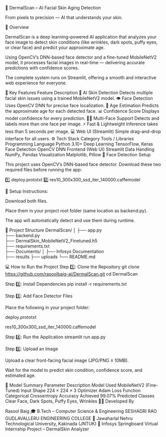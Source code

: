 🧠 DermalScan – AI Facial Skin Aging Detection

From pixels to precision — AI that understands your skin.

🌟 Overview

DermalScan is a deep learning–powered AI application that analyzes your face image to detect skin conditions (like wrinkles, dark spots, puffy eyes, or clear face) and predict your approximate age.

Using OpenCV’s DNN-based face detector and a fine-tuned MobileNetV2 model, it processes facial images in real-time — delivering accurate predictions with confidence scores.

The complete system runs on Streamlit, offering a smooth and interactive web experience for everyone.

🚀 Key Features
Feature	Description
🧠 AI Skin Detection	Detects multiple facial skin issues using a trained MobileNetV2 model.
👁️ Face Detection	Uses OpenCV DNN for precise face localization.
🎂 Age Estimation	Predicts the approximate age for each detected face.
📊 Confidence Score	Displays model confidence for every prediction.
🧍‍♀️ Multi-Face Support	Detects and labels more than one face per image.
⚡ Fast & Lightweight	Inference takes less than 5 seconds per image.
💻 Web UI (Streamlit)	Simple drag-and-drop interface for all users.
⚙️ Tech Stack
Category	Tools / Libraries
Programming Language	Python 3.10+
Deep Learning	TensorFlow, Keras
Face Detection	OpenCV DNN
Frontend (Web UI)	Streamlit
Data Handling	NumPy, Pandas
Visualization	Matplotlib, Pillow
🧩 Face Detection Setup

This project uses OpenCV’s DNN-based face detector.
Download these two required files before running the app:

1️⃣ deploy.prototxt
2️⃣ res10_300x300_ssd_iter_140000.caffemodel

📁 Setup Instructions:

Download both files.

Place them in your project root folder (same location as backend.py).

The app will automatically detect and use them during runtime.

📁 Project Structure
DermalScan/
│
├── app.py                       
├── backend.py                   
├── DermalSkin_MobileNetV2_Finetuned.h5  
├── requirements.txt              
├── Documents/
│   ├── Infosys Documentation   
├── results
├── uploads
└── README.md                    

💻 How to Run the Project
Step 1️⃣: Clone the Repository
git clone https://github.com/rasoolbaig-ai/DermalScan.git
cd DermalScan

Step 2️⃣: Install Dependencies
pip install -r requirements.txt

Step 3️⃣: Add Face Detector Files

Place the following in your project folder:

deploy.prototxt

res10_300x300_ssd_iter_140000.caffemodel

Step 4️⃣: Run the Application
streamlit run app.py

Step 5️⃣: Upload an Image

Upload a clear front-facing facial image (JPG/PNG ≤ 10MB).

Wait for the model to predict skin condition, confidence score, and estimated age.

🧠 Model Summary
Parameter	Description
Model Used	MobileNetV2 (Fine-Tuned)
Input Shape	224 × 224 × 3
Optimizer	Adam
Loss Function	Categorical Crossentropy
Accuracy Achieved	99.07%
Predicted Classes	Clear Face, Dark Spots, Puffy Eyes, Wrinkles
👨‍💻 Developed By

Rasool Baig
🎓 B.Tech – Computer Science & Engineering
SESHADRI RAO GUDLAVALLERU ENGINEERING COLLEGE
🏫 Jawaharlal Nehru Technological University, Kakinada (JNTUK)
🤝 Infosys Springboard Virtual Internship Project – DermalSkin Analyzer

